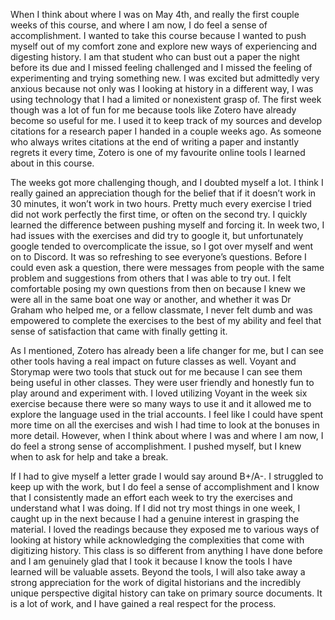   When I think about where I was on May 4th, and really the first couple weeks of this course, and where I am now, I do feel a sense of accomplishment. I wanted to take this course because I wanted to push myself out of my comfort zone and explore new ways of experiencing and digesting history. I am that student who can bust out a paper the night before its due and I missed feeling challenged and I missed the feeling of experimenting and trying something new. I was excited but admittedly very anxious because not only was I looking at history in a different way, I was using technology that I had a limited or nonexistent grasp of. The first week though was a lot of fun for me because tools like Zotero have already become so useful for me. I used it to keep track of my sources and develop citations for a research paper I handed in a couple weeks ago. As someone who always writes citations at the end of writing a paper and instantly regrets it every time, Zotero is one of my favourite online tools I learned about in this course. 

  The weeks got more challenging though, and I doubted myself a lot. I think I really gained an appreciation though for the belief that if it doesn’t work in 30 minutes, it won’t work in two hours. Pretty much every exercise I tried did not work perfectly the first time, or often on the second try. I quickly learned the difference between pushing myself and forcing it. In week two, I had issues with the exercises and did try to google it, but unfortunately google tended to overcomplicate the issue, so I got over myself and went on to Discord. It was so refreshing to see everyone’s questions. Before I could even ask a question, there were messages from people with the same problem and suggestions from others that I was able to try out. I felt comfortable posing my own questions from then on because I knew we were all in the same boat one way or another, and whether it was Dr Graham who helped me, or a fellow classmate, I never felt dumb and was empowered to complete the exercises to the best of my ability and feel that sense of satisfaction that came with finally getting it. 

  As I mentioned, Zotero has already been a life changer for me, but I can see other tools having a real impact on future classes as well. Voyant and Storymap were two tools that stuck out for me because I can see them being useful in other classes. They were user friendly and honestly fun to play around and experiment with. I loved utilizing Voyant in the week six exercise because there were so many ways to use it and it allowed me to explore the language used in the trial accounts. I feel like I could have spent more time on all the exercises and wish I had time to look at the bonuses in more detail. However, when I think about where I was and where I am now, I do feel a strong sense of accomplishment. I pushed myself, but I knew when to ask for help and take a break. 

  If I had to give myself a letter grade I would say around B+/A-. I struggled to keep up with the work, but I do feel a sense of accomplishment and I know that I consistently made an effort each week to try the exercises and understand what I was doing. If I did not try most things in one week, I caught up in the next because I had a genuine interest in grasping the material. I loved the readings because they exposed me to various ways of looking at history while acknowledging the complexities that come with digitizing history. This class is so different from anything I have done before and I am genuinely glad that I took it because I know the tools I have learned will be valuable assets. Beyond the tools, I will also take away a strong appreciation for the work of digital historians and the incredibly unique perspective digital history can take on primary source documents. It is a lot of work, and I have gained a real respect for the process. 

